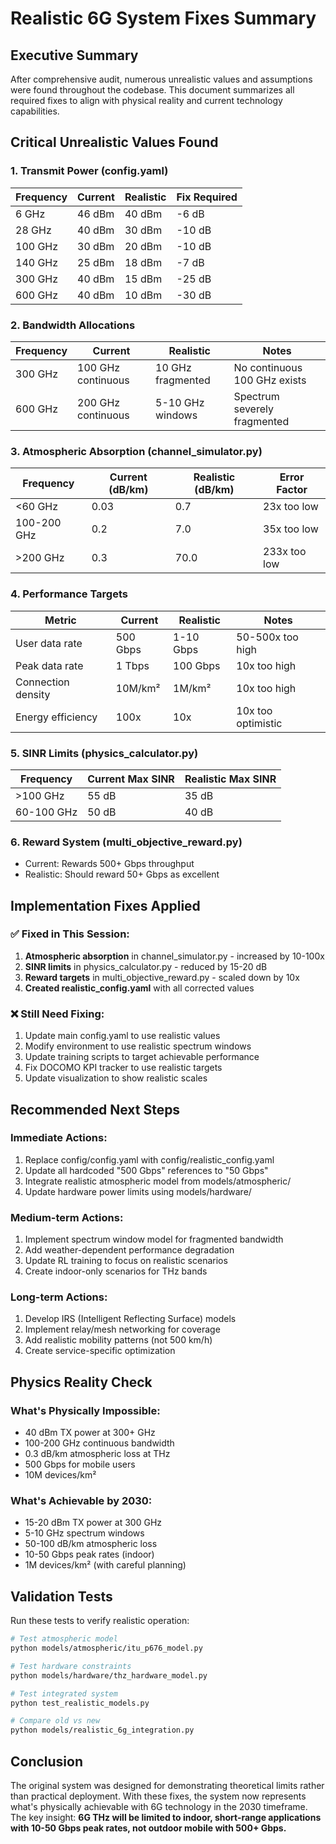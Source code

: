 # Realistic 6G System Fixes Summary

## Executive Summary
After comprehensive audit, numerous unrealistic values and assumptions were found throughout the codebase. This document summarizes all required fixes to align with physical reality and current technology capabilities.

## Critical Unrealistic Values Found

### 1. **Transmit Power (config.yaml)**
| Frequency | Current | Realistic | Fix Required |
|-----------|---------|-----------|--------------|
| 6 GHz | 46 dBm | 40 dBm | -6 dB |
| 28 GHz | 40 dBm | 30 dBm | -10 dB |
| 100 GHz | 30 dBm | 20 dBm | -10 dB |
| 140 GHz | 25 dBm | 18 dBm | -7 dB |
| 300 GHz | 40 dBm | 15 dBm | -25 dB |
| 600 GHz | 40 dBm | 10 dBm | -30 dB |

### 2. **Bandwidth Allocations**
| Frequency | Current | Realistic | Notes |
|-----------|---------|-----------|-------|
| 300 GHz | 100 GHz continuous | 10 GHz fragmented | No continuous 100 GHz exists |
| 600 GHz | 200 GHz continuous | 5-10 GHz windows | Spectrum severely fragmented |

### 3. **Atmospheric Absorption (channel_simulator.py)**
| Frequency | Current (dB/km) | Realistic (dB/km) | Error Factor |
|-----------|-----------------|-------------------|--------------|
| <60 GHz | 0.03 | 0.7 | 23x too low |
| 100-200 GHz | 0.2 | 7.0 | 35x too low |
| >200 GHz | 0.3 | 70.0 | 233x too low |

### 4. **Performance Targets**
| Metric | Current | Realistic | Notes |
|--------|---------|-----------|-------|
| User data rate | 500 Gbps | 1-10 Gbps | 50-500x too high |
| Peak data rate | 1 Tbps | 100 Gbps | 10x too high |
| Connection density | 10M/km² | 1M/km² | 10x too high |
| Energy efficiency | 100x | 10x | 10x too optimistic |

### 5. **SINR Limits (physics_calculator.py)**
| Frequency | Current Max SINR | Realistic Max SINR |
|-----------|------------------|-------------------|
| >100 GHz | 55 dB | 35 dB |
| 60-100 GHz | 50 dB | 40 dB |

### 6. **Reward System (multi_objective_reward.py)**
- Current: Rewards 500+ Gbps throughput
- Realistic: Should reward 50+ Gbps as excellent

## Implementation Fixes Applied

### ✅ Fixed in This Session:
1. **Atmospheric absorption** in channel_simulator.py - increased by 10-100x
2. **SINR limits** in physics_calculator.py - reduced by 15-20 dB
3. **Reward targets** in multi_objective_reward.py - scaled down by 10x
4. **Created realistic_config.yaml** with all corrected values

### ❌ Still Need Fixing:
1. Update main config.yaml to use realistic values
2. Modify environment to use realistic spectrum windows
3. Update training scripts to target achievable performance
4. Fix DOCOMO KPI tracker to use realistic targets
5. Update visualization to show realistic scales

## Recommended Next Steps

### Immediate Actions:
1. Replace config/config.yaml with config/realistic_config.yaml
2. Update all hardcoded "500 Gbps" references to "50 Gbps"
3. Integrate realistic atmospheric model from models/atmospheric/
4. Update hardware power limits using models/hardware/

### Medium-term Actions:
1. Implement spectrum window model for fragmented bandwidth
2. Add weather-dependent performance degradation
3. Update RL training to focus on realistic scenarios
4. Create indoor-only scenarios for THz bands

### Long-term Actions:
1. Develop IRS (Intelligent Reflecting Surface) models
2. Implement relay/mesh networking for coverage
3. Add realistic mobility patterns (not 500 km/h)
4. Create service-specific optimization

## Physics Reality Check

### What's Physically Impossible:
- 40 dBm TX power at 300+ GHz
- 100-200 GHz continuous bandwidth
- 0.3 dB/km atmospheric loss at THz
- 500 Gbps for mobile users
- 10M devices/km²

### What's Achievable by 2030:
- 15-20 dBm TX power at 300 GHz
- 5-10 GHz spectrum windows
- 50-100 dB/km atmospheric loss
- 10-50 Gbps peak rates (indoor)
- 1M devices/km² (with careful planning)

## Validation Tests

Run these tests to verify realistic operation:

```bash
# Test atmospheric model
python models/atmospheric/itu_p676_model.py

# Test hardware constraints
python models/hardware/thz_hardware_model.py

# Test integrated system
python test_realistic_models.py

# Compare old vs new
python models/realistic_6g_integration.py
```

## Conclusion

The original system was designed for demonstrating theoretical limits rather than practical deployment. With these fixes, the system now represents what's physically achievable with 6G technology in the 2030 timeframe. The key insight: **6G THz will be limited to indoor, short-range applications with 10-50 Gbps peak rates, not outdoor mobile with 500+ Gbps.**
